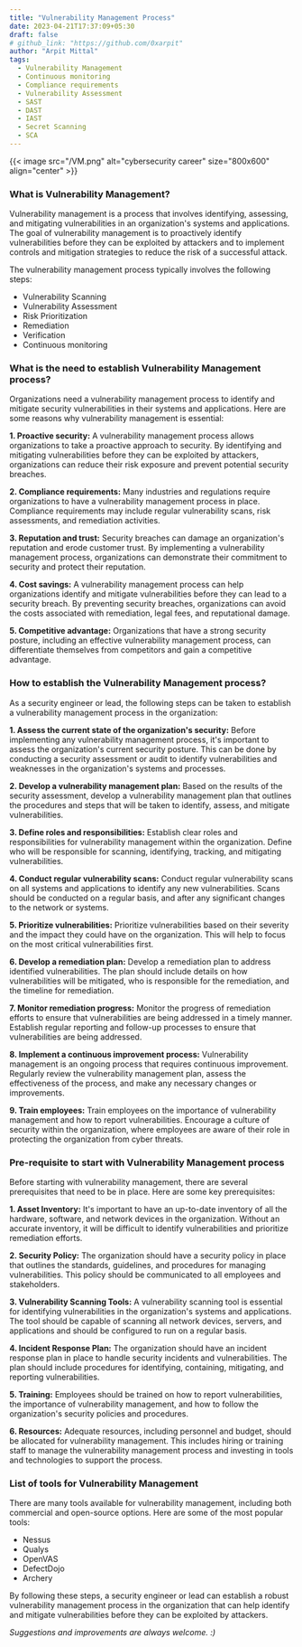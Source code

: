 ```yaml
---
title: "Vulnerability Management Process"
date: 2023-04-21T17:37:09+05:30
draft: false
# github_link: "https://github.com/0xarpit"
author: "Arpit Mittal"
tags:
  - Vulnerability Management
  - Continuous monitoring
  - Compliance requirements
  - Vulnerability Assessment
  - SAST
  - DAST
  - IAST
  - Secret Scanning
  - SCA
---
```


{{< image src="/VM.png" alt="cybersecurity career" size="800x600" align="center" >}}

### What is Vulnerability Management?

Vulnerability management is a process that involves identifying, assessing, and mitigating vulnerabilities in an organization's systems and applications. The goal of vulnerability management is to proactively identify vulnerabilities before they can be exploited by attackers and to implement controls and mitigation strategies to reduce the risk of a successful attack.

The vulnerability management process typically involves the following steps:

 - Vulnerability Scanning
 - Vulnerability Assessment
 - Risk Prioritization
 - Remediation
 - Verification
 - Continuous monitoring

### What is the need to establish Vulnerability Management process?

Organizations need a vulnerability management process to identify and mitigate security vulnerabilities in their systems and applications. Here are some reasons why vulnerability management is essential:

**1.  Proactive security:** A vulnerability management process allows organizations to take a proactive approach to security. By identifying and mitigating vulnerabilities before they can be exploited by attackers, organizations can reduce their risk exposure and prevent potential security breaches.

**2.  Compliance requirements:** Many industries and regulations require organizations to have a vulnerability management process in place. Compliance requirements may include regular vulnerability scans, risk assessments, and remediation activities.

**3.  Reputation and trust:** Security breaches can damage an organization's reputation and erode customer trust. By implementing a vulnerability management process, organizations can demonstrate their commitment to security and protect their reputation.

**4.  Cost savings:** A vulnerability management process can help organizations identify and mitigate vulnerabilities before they can lead to a security breach. By preventing security breaches, organizations can avoid the costs associated with remediation, legal fees, and reputational damage.

**5.  Competitive advantage:** Organizations that have a strong security posture, including an effective vulnerability management process, can differentiate themselves from competitors and gain a competitive advantage.

### How to establish the Vulnerability Management process?

As a security engineer or lead, the following steps can be taken to establish a vulnerability management process in the organization:

**1.  Assess the current state of the organization's security:** Before implementing any vulnerability management process, it's important to assess the organization's current security posture. This can be done by conducting a security assessment or audit to identify vulnerabilities and weaknesses in the organization's systems and processes.

**2.  Develop a vulnerability management plan:** Based on the results of the security assessment, develop a vulnerability management plan that outlines the procedures and steps that will be taken to identify, assess, and mitigate vulnerabilities.

**3. Define roles and responsibilities:** Establish clear roles and responsibilities for vulnerability management within the organization. Define who will be responsible for scanning, identifying, tracking, and mitigating vulnerabilities.

**4.  Conduct regular vulnerability scans:** Conduct regular vulnerability scans on all systems and applications to identify any new vulnerabilities. Scans should be conducted on a regular basis, and after any significant changes to the network or systems.

**5.  Prioritize vulnerabilities:** Prioritize vulnerabilities based on their severity and the impact they could have on the organization. This will help to focus on the most critical vulnerabilities first.

**6.  Develop a remediation plan:** Develop a remediation plan to address identified vulnerabilities. The plan should include details on how vulnerabilities will be mitigated, who is responsible for the remediation, and the timeline for remediation.

**7.  Monitor remediation progress:** Monitor the progress of remediation efforts to ensure that vulnerabilities are being addressed in a timely manner. Establish regular reporting and follow-up processes to ensure that vulnerabilities are being addressed.

**8.  Implement a continuous improvement process:** Vulnerability management is an ongoing process that requires continuous improvement. Regularly review the vulnerability management plan, assess the effectiveness of the process, and make any necessary changes or improvements.

**9.  Train employees:** Train employees on the importance of vulnerability management and how to report vulnerabilities. Encourage a culture of security within the organization, where employees are aware of their role in protecting the organization from cyber threats.

### Pre-requisite to start with Vulnerability Management process

Before starting with vulnerability management, there are several prerequisites that need to be in place. Here are some key prerequisites:

**1.  Asset Inventory:** It's important to have an up-to-date inventory of all the hardware, software, and network devices in the organization. Without an accurate inventory, it will be difficult to identify vulnerabilities and prioritize remediation efforts.

**2.  Security Policy:** The organization should have a security policy in place that outlines the standards, guidelines, and procedures for managing vulnerabilities. This policy should be communicated to all employees and stakeholders.

**3.  Vulnerability Scanning Tools:** A vulnerability scanning tool is essential for identifying vulnerabilities in the organization's systems and applications. The tool should be capable of scanning all network devices, servers, and applications and should be configured to run on a regular basis.

**4.  Incident Response Plan:** The organization should have an incident response plan in place to handle security incidents and vulnerabilities. The plan should include procedures for identifying, containing, mitigating, and reporting vulnerabilities.

**5.  Training:** Employees should be trained on how to report vulnerabilities, the importance of vulnerability management, and how to follow the organization's security policies and procedures.

**6.  Resources:** Adequate resources, including personnel and budget, should be allocated for vulnerability management. This includes hiring or training staff to manage the vulnerability management process and investing in tools and technologies to support the process.

### List of tools for Vulnerability Management

There are many tools available for vulnerability management, including both commercial and open-source options. Here are some of the most popular tools:

 - Nessus
 - Qualys
 - OpenVAS
 - DefectDojo
 - Archery


By following these steps, a security engineer or lead can establish a robust vulnerability management process in the organization that can help identify and mitigate vulnerabilities before they can be exploited by attackers.

*Suggestions and improvements are always welcome. :)*

